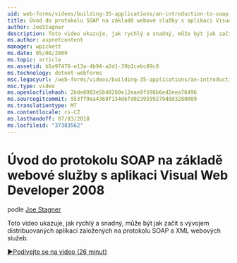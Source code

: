 ```yaml
---
uid: web-forms/videos/building-35-applications/an-introduction-to-soap-based-web-services-with-visual-web-developer-2008
title: Úvod do protokolu SOAP na základě webové služby s aplikaci Visual Web Developer 2008 | Dokumentace Microsoftu
author: JoeStagner
description: Toto video ukazuje, jak rychlý a snadný, může být jak začít s vývojem distribuovaných aplikací založených na protokolu SOAP a XML webových služeb.
ms.author: aspnetcontent
manager: wpickett
ms.date: 05/08/2009
ms.topic: article
ms.assetid: b5a97476-e13a-4b94-a2d1-39b1cebc89c8
ms.technology: dotnet-webforms
msc.legacyurl: /web-forms/videos/building-35-applications/an-introduction-to-soap-based-web-services-with-visual-web-developer-2008
msc.type: video
ms.openlocfilehash: 2bde8003e5b48260e12eae8f598b6ed2eea76496
ms.sourcegitcommit: 953ff9ea4369f154d6fd0239599279ddd3280009
ms.translationtype: MT
ms.contentlocale: cs-CZ
ms.lasthandoff: 07/03/2018
ms.locfileid: "37383562"
---
```

<a name="an-introduction-to-soap-based-web-services-with-visual-web-developer-2008"></a>Úvod do protokolu SOAP na základě webové služby s aplikaci Visual Web Developer 2008
====================
podle [Joe Stagner](https://github.com/JoeStagner)

Toto video ukazuje, jak rychlý a snadný, může být jak začít s vývojem distribuovaných aplikací založených na protokolu SOAP a XML webových služeb.

[&#9654;Podívejte se na video (26 minut)](https://channel9.msdn.com/Blogs/ASP-NET-Site-Videos/an-introduction-to-soap-based-web-services-with-visual-web-developer-2008)
